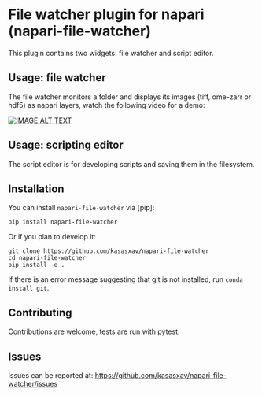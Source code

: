 # File watcher plugin for napari (napari-file-watcher)


This plugin contains two widgets: file watcher and script editor.


## Usage: file watcher

The file watcher monitors a folder and displays its images (tiff, ome-zarr or hdf5) as napari layers, watch the following video for a demo:

[![IMAGE ALT TEXT](http://img.youtube.com/vi/lFRVwlHgJ-Y/0.jpg)](https://www.youtube.com/watch?v=lFRVwlHgJ-Y "Demo napari-file-watcher")


## Usage: scripting editor

The script editor is for developing scripts and saving them in the filesystem. 

## Installation

You can install `napari-file-watcher` via [pip]:

    pip install napari-file-watcher

Or if you plan to develop it:

    git clone https://github.com/kasasxav/napari-file-watcher
    cd napari-file-watcher
    pip install -e .

If there is an error message suggesting that git is not installed, run `conda install git`.

## Contributing

Contributions are welcome, tests are run with pytest.

## Issues

Issues can be reported at: https://github.com/kasasxav/napari-file-watcher/issues
